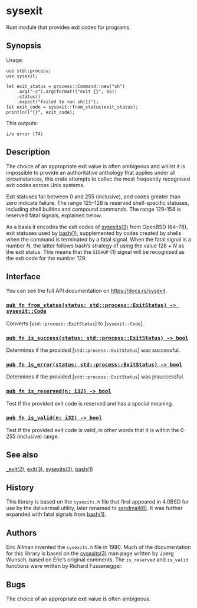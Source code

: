 sysexit
=======

Rust module that provides exit codes for programs.


Synopsis
--------

Usage:

	use std::process;
	use sysexit;

	let exit_status = process::Command::new("sh")
	    .arg("-c").arg(format!("exit {}", 65))
	    .status()
	    .expect("failed to run sh(1)");
	let exit_code = sysexit::from_status(exit_status);
	println!("{}", exit_code);

This outputs:

	i/o error (74)


Description
-----------

The choice of an appropriate exit value is often ambigeous and
whilst it is impossible to provide an authoritative anthology that
applies under all circumstances, this crate attempts to collec the
most frequently recognised exit codes across Unix systems.

Exit statuses fall between 0 and 255 (inclusive), and codes greater than
zero indicate failure.  The range 125–128 is reserved shell-specific
statuses, including shell builtins and compound commands.  The range
129–154 is reserved fatal signals, explained below.

As a basis it encodes the exit codes of [sysexits(3)] from OpenBSD
(64–78), exit statuses used by [bash(1)], supplemented by codes
created by shells when the command is terminated by a fatal signal.
When the fatal signal is a number _N_, the latter follows bash’s
strategy of using the value 128 + _N_ as the exit status.  This means
that the `SIGHUP` (1) signal will be recognised as the exit code
for the number 129.


Interface
---------

You can see the full API documentation on <https://docs.rs/sysexit>.

### [`pub fn from_status(status: std::process::ExitStatus) -> sysexit::Code`]
Converts [`std::process::ExitStatus`] to [`sysexit::Code`].

### [`pub fn is_success(status: std::process::ExitStatus) -> bool`]
Determines if the provided [`std::process::ExitStatus`] was successful.

### [`pub fn is_error(status: std::process::ExitStatus) -> bool`]
Determines if the provided [`std::process::ExitStatus`] was jnsuccessful.

### [`pub fn is_reserved(n: i32) -> bool`]
Test if the provided exit code is reserved and has a special meaning.

### [`pub fn is_valid(n: i32) -> bool`]
Test if the provided exit code is valid, in other words that it is
within the 0-255 (inclusive) range.


See also
--------

[_exit(2)], [exit(3)], [sysexits(3)], [bash(1)]


History
-------

This library is based on the `sysexits.h` file that first appeared
in 4.0BSD for use by the delivermail utility, later renamed to
[sendmail(8)].  It was further expanded with fatal signals from
[bash(1)].


Authors
-------

Eric Allman invented the `sysexits.h` file in 1980.  Much of the
documentation for this library is based on the [sysexits(3)] man
page written by Joerg Wunsch, based on Eric’s original comments.
The `is_reserved` and `is_valid` functions were written by Richard
Fussenegger.


Bugs
----

The choice of an appropriate exit value is often ambigeous.


[bash(1)]: https://linux.die.net/man/1/bash
[_exit(2)]: https://man.openbsd.org/_exit.2
[exit(3)]: https://man.openbsd.org/exit.3
[`pub fn from_status(status: std::process::ExitStatus) -> sysexit::Code`]: https://docs.rs/sysexit/newest/fn.from_status.html
[`pub fn is_error(status: std::process::ExitStatus) -> bool`]: https://docs.rs/sysexit/newest/fn.is_error.html
[`pub fn is_reserved(n: i32) -> bool`]: https://docs.rs/sysexit/newest/fn.is_reserved.html
[`pub fn is_success(status: std::process::ExitStatus) -> bool`]: https://docs.rs/sysexit/newest/fn.is_success.html
[`pub fn is_valid(n: i32) -> bool`]: https://docs.rs/sysexit/newest/fn.is_valid.html
[sendmail(8)]: https://man.openbsd.org/sendmail.8
[`std::process::ExitStatus']: https://doc.rust-lang.org/std/process/struct.ExitStatus.html
['sysexit::Code`]: https://docs.rs/sysexit/newest/enum.Code.html
[sysexits(3)]: https://man.openbsd.org/sysexits.3
[`sysexit::Unknown`]: https://docs.rs/sysexit/newest/enum.Code.html#variant.Unknown
